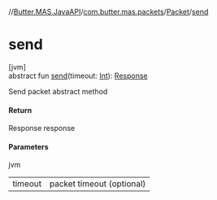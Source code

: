 //[Butter.MAS.JavaAPI](../../../index.md)/[com.butter.mas.packets](../index.md)/[Packet](index.md)/[send](send.md)

# send

[jvm]\
abstract fun [send](send.md)(timeout: [Int](https://kotlinlang.org/api/core/kotlin-stdlib/kotlin/-int/index.html)): [Response](../../data/-response/index.md)

Send packet abstract method

#### Return

Response response

#### Parameters

jvm

| | |
|---|---|
| timeout | packet timeout (optional) |